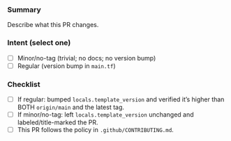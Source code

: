 <!--
Versioning & tagging quick guide (read this before submitting):

- Regular PRs: bump `locals.template_version` in `main.tf` to a SemVer strictly greater than BOTH `origin/main` and the latest tag.
- Minor/no-tag PRs: do NOT change `locals.template_version`. Only use this for truly trivial changes (e.g., code comments, whitespace, non-functional renames). Mark this PR by adding the `no-tag` label or starting the title with `minor` or `[minor` (case-insensitive).
- Documentation changes are NOT minor.
- On merge to `main`, a tag `v<template_version>` is created automatically if the version increased.

See more details in .github/CONTRIBUTING.md.
-->

### Summary

Describe what this PR changes.

### Intent (select one)

- [ ] Minor/no-tag (trivial; no docs; no version bump)
- [ ] Regular (version bump in `main.tf`)

### Checklist
- [ ] If regular: bumped `locals.template_version` and verified it’s higher than BOTH `origin/main` and the latest tag.
- [ ] If minor/no-tag: left `locals.template_version` unchanged and labeled/title-marked the PR.
- [ ] This PR follows the policy in `.github/CONTRIBUTING.md`.
